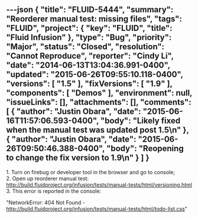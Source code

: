 ---json
{
  "title": "FLUID-5444",
  "summary": "Reorderer manual test: missing files",
  "tags": "FLUID",
  "project": {
    "key": "FLUID",
    "title": "Fluid Infusion"
  },
  "type": "Bug",
  "priority": "Major",
  "status": "Closed",
  "resolution": "Cannot Reproduce",
  "reporter": "Cindy Li",
  "date": "2014-06-13T13:04:36.991-0400",
  "updated": "2015-06-26T09:55:10.118-0400",
  "versions": [
    "1.5"
  ],
  "fixVersions": [
    "1.9"
  ],
  "components": [
    "Demos"
  ],
  "environment": null,
  "issueLinks": [],
  "attachments": [],
  "comments": [
    {
      "author": "Justin Obara",
      "date": "2015-06-16T11:57:06.593-0400",
      "body": "Likely fixed when the manual test was updated post 1.5\n"
    },
    {
      "author": "Justin Obara",
      "date": "2015-06-26T09:50:46.388-0400",
      "body": "Reopening to change the fix version to 1.9\n"
    }
  ]
}
---
1\. Turn on firebug or developer tool in the browser and go to console;\
2\. Open up reorderer manual test: <http://build.fluidproject.org/infusion/tests/manual-tests/html/versioning.html>\
3\. This error is reported in the console:&#x20;

"NetworkError: 404 Not Found - <http://build.fluidproject.org/infusion/tests/manual-tests/html/todo-list.css>"

        